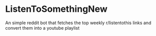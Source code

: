 # ListenToSomethingNew

An simple reddit bot that fetches the top weekly r/listentothis links and convert them into a youtube playlist
